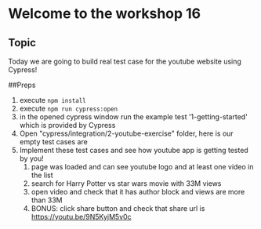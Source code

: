 # Welcome to the workshop 16

## Topic
Today we are going to build real test case for the youtube website using Cypress!

##Preps
1. execute ```npm install```
2. execute ```npm run cypress:open```
3. in the opened cypress window run the example test '1-getting-started' which is provided by Cypress
4. Open "cypress/integration/2-youtube-exercise" folder, here is our empty test cases are
5. Implement these test cases and see how youtube app is getting tested by you!
   1. page was loaded and can see youtube logo and at least one video in the list
   2. search for Harry Potter vs star wars movie with 33M views
   3. open video and check that it has author block and views are more than 33M
   4. BONUS: click share button and check that share url is https://youtu.be/9N5KyjM5v0c